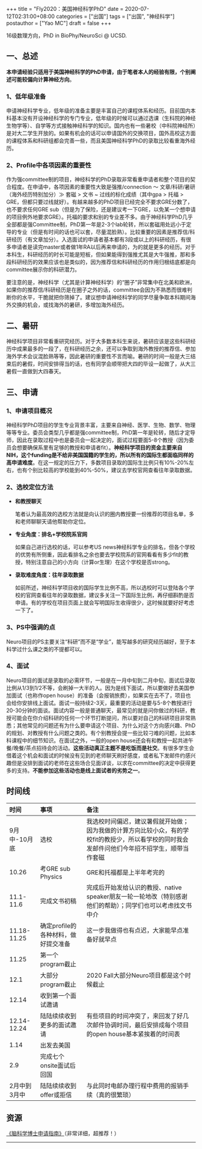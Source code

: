 +++
title = "Fly2020：美国神经科学PhD"
date = 2020-07-12T02:31:00+08:00
categories = ["出国"]
tags = ["出国", "神经科学"]
postauthor = ["Yao MC"]
draft = false
+++

16级数理方向，PhD in BioPhy/NeuroSci @ UCSD.

<!--more-->

## 一、总述

**本申请经验只适用于美国神经科学的PhD申请，由于笔者本人的经验有限，个别阐述可能较偏向计算神经方向**。

### 1、低年级准备

申请神经科学专业，低年级的准备主要是丰富自己的课程体系和经历。目前国内本科基本没有开设神经科学的专门专业，低年级的时候可以通过选课（生科院的神经生物学等）、自学等方式接触神经科学的知识。国内也有一些暑校（中科院神经所）是对大二学生开放的。如果有机会的话可以申请国外的交换项目，国外高校这方面的课程体系和科研组都会完善一些，而且美国神经科学PhD的录取比较看重海外经历。

### 2、Profile中各项因素的重要性

作为强committee制的项目，神经科学的PhD录取非常看重申请者和整个项目的契合程度。在申请中，各项因素的重要性大致是强推/connection ～ 文章/科研/暑研（海外经历特别加分）$\gg$ 套磁 > 文书 ~ 过线的标化成绩（其中gpa > 托福 > GRE，但都只要过线就好）。有越来越多的PhD项目已经完全不要求GRE分数了，也不要求任何GRE sub（但是为了保险，还是建议考一下GRE，以免某一个想申请的项目例外地要求GRE）。托福的要求和别的专业差不多。由于神经科学PhD几乎全部都是强Committee制，PhD第一年是2-3个lab轮转，所以套磁用处远小于定导的专业（但是有时间的话也可以套，尽量混脸熟）。比较重要的因素是推荐信/科研经历（有文章加分）。入选面试的申请者基本都有3段或以上的科研经历，有很多申请者是读完master或者做1年RA以后再来申请的，为的就是更多的经历。对于本科生，科研经历的时长可能是短板，但如果能得到强推尤其是大牛强推，那和多段科研经历的效果应该也是类似的，因为推荐信和科研经历的作用归根结底都是向committee展示你的科研潜力。

要注意的是，神经科学（尤其是计算神经科学）的“圈子”非常集中在北美和欧洲，如果你的推荐信/科研经历是在圈子之外的话，committee会因为不熟悉而很难判断你的水平，干脆就把你筛掉了。建议想申请神经科学的同学尽量争取本科期间海外交换的机会，或找海外的暑研，多增加海外经历。

## 二、暑研

神经科学项目非常看重研究经历。对于大多数本科生来说，暑研应该是这些科研经历中成果最多的一段了，在科研经历之余，还可以争取到海外教授的推荐信、参加海外学术会议混脸熟等等，因此暑研的重要性不言而喻。暑研的时间一般是大三结束后的暑假，时间安排得当的话，也有同学会顺带把大四的毕设一起做了，从大三暑假一直做到大四春天。

## 三、申请

### 1、申请项目概况

神经科学PhD项目的学生专业背景丰富，主要来自神经、医学、生物、数学、物理等等专业。委员会类型几乎都是强committee制，PhD第一年是轮转，随后才定导师，因此在录取过程中也是委员会一起决定的，面试过程要面5-8个教授（因为委员会想要确保系里有足够的教授和申请者fit）。**神经科学项目的资金主要来自NIH，这个funding是不给非美国国籍的学生的，所以所有的国际生都面临同样的高申请难度**。在这一规定的压力下，多数项目录取的国际生比例只有10%-20%左右，也有个别比较高的学校能到40%-50%，建议去学校官网查看往年录取数据。

### 2、选校定位方法

- **和教授聊天**

  笔者认为最高效的选校方法就是向认识的圈内教授要一份推荐的项目名单，多和老师聊聊天请他帮助你定位。

- **专业角度：排名+学校院系官网**

  如果自己进行选校的话，可以参考US news神经科学专业的排名，但各个学校的优势有所侧重，因此看排名之余也要去学校院系的官网看看有多少fit的教授，特别注意自己的小方向（计算or生理）在这个学校是否strong。

- **录取难度角度：往年录取数据**

  如前所述，神经科学项目收的国际学生比例不高，所以选校时可以登陆各个学校的官网查看往年的录取数据，建议多关注一下国际生比例，再仔细斟酌是否申请。有的学校在项目页面上就会写明国际生收得很少，这时候就要好好考虑一下了。

### 3、PS中强调的点

Neuro项目的PS主要关注“科研”而不是“学业”，能写越多的研究经历越好，至于本科学过什么课之类的不提都可以。

### 4、面试

Neuro项目的面试是录取的必需环节，一般是在一月中旬到二月中旬，面试后录取比例从1/3到1/2不等，会刷掉一大半的人。因为是线下面试，所以要做好去美国参加面试（也称作open house）的准备（会报销旅费），如果实在去不了，项目也会给你安排线上面试。面试一般持续2-3天，最重要的活动是要与5-8个教授进行20-30分钟的面谈。面试内容一般是普通聊天，最常见的就是问你做过的科研，教授可能会在你介绍科研的任何一个环节打断提问，所以要对自己的科研项目非常熟悉；其他常见的问题还有为什么要申请这个项目、为什么对这个方向感兴趣、PhD的规划、对教授有什么问题之类的。有个别教授会提一些比较刁难的问题，比如本科课程中的细节知识。在面试之外，一般的open house还会有和教授一起共进午餐/晚餐/茶点招待会的活动。**这些活动真正主题不是吃饭而是社交**。有很多学生会借着这个机会和面试的时候没有见到的老师聊天刷好感度，或者私下发邮件约感兴趣但是没排到面试的老师在这些场合见面详谈，以求在committee的决定中获得更多的支持。**不能参加这些活动也是线上面试者的劣势之一**。

## 时间线

|时间|事项|备注|
|:---|:---|:---|
|9月中-10月底|选校|我选校时间偏迟，建议暑假就开始做；因为我做的计算方向比较小众，有的学校fit的教授少，所以看学校的同时我会发邮件问他们今年招不招学生，顺带当作套磁|
|10.26|考GRE sub Physics|GRE和托福都是上半年考完的|
|11.1-11.6|完成文书初稿|完成后开始发给认识的教授、native speaker朋友一轮一轮地改（特别感谢他们的帮助）；同学们也可以考虑找文书中介|
|11.18-11.25|确定profile的各种材料，做好提交准备|这一步我做得也有点迟，大家能早点准备好就早点|
|11.25|第一个program截止||
|12.1|大部分program截止|2020 Fall大部分Neuro项目都是这个时候截止|
|12.14|收到第一个面试邀请||
|12.14-12.24|陆陆续续收到更多的面试邀请|有些项目的时间冲突了，来回发了好几次邮件协调时间，最后安排成每个项目的open house基本紧挨着的时间表|
|1.14|出发去美国|
|2.9|完成七个onsite面试后回国|
|2月中到3月中|陆陆续续收到offer或拒信|与此同时电邮办理行程中费用的报销手续（真的很繁琐）|

## 资源

[《脑科学博士申请指南》](https://brainphd-cn.github.io/handbook/)（非常详细，超推荐！）

---
